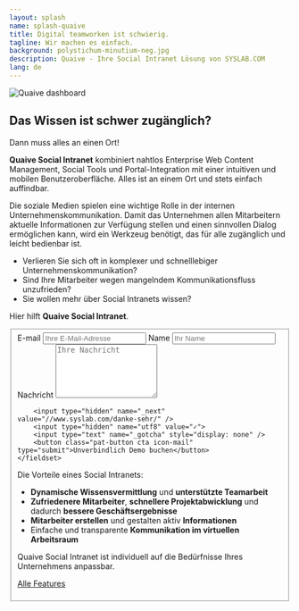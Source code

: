 ```yaml
---
layout: splash
name: splash-quaive
title: Digital teamworken ist schwierig.
tagline: Wir machen es einfach.
background: polystichum-minutium-neg.jpg
description: Quaive - Ihre Social Intranet Lösung von SYSLAB.COM
lang: de
---
```



![Quaive dashboard](/media/quaive-screenshots/quaive-dashboard.jpg)


## Das Wissen ist schwer zugänglich?

<p class="ankeiler byline">Dann muss alles an einen Ort!</p>

**Quaive Social Intranet** kombiniert nahtlos Enterprise Web Content Management, Social Tools und Portal-Integration mit einer intuitiven und mobilen Benutzeroberfläche. Alles ist an einem Ort und stets einfach auffindbar.


Die soziale Medien spielen eine wichtige Rolle in der internen Unternehmenskommunikation. Damit das Unternehmen allen Mitarbeitern aktuelle Informationen zur Verfügung stellen und einen sinnvollen Dialog ermöglichen kann, wird ein Werkzeug benötigt, das für alle zugänglich und leicht bedienbar ist. 

- Verlieren Sie sich oft in komplexer und schnelllebiger Unternehmenskommunikation?
- Sind Ihre Mitarbeiter wegen mangelndem Kommunikationsfluss unzufrieden? 
- Sie wollen mehr über Social Intranets wissen?

Hier hilft **Quaive Social Intranet**.


<form accept-charset="UTF-8" action="https://formspree.io/axkqqrex" method="POST">
    <fieldset class="vertical group">
        <label>
            E-mail
            <input type="email" name="email" placeholder="Ihre E-Mail-Adresse">
        </label>
        <label>
            Name
            <input type="text" name="name" placeholder="Ihr Name">
        </label>
        <label>
            Nachricht
            <textarea name="text" rows="6" placeholder="Ihre Nachricht"></textarea>
        </label>

        <input type="hidden" name="_next" value="//www.syslab.com/danke-sehr/" />
        <input type="hidden" name="utf8" value="✓">
        <input type="text" name="_gotcha" style="display: none" />
        <button class="pat-button cta icon-mail" type="submit">Unverbindlich Demo buchen</button>
    </fieldset>
</form>


Die Vorteile eines Social Intranets:

- **Dynamische Wissensvermittlung** und **unterstützte Teamarbeit**
- **Zufriedenere Mitarbeiter**, **schnellere Projektabwicklung** und dadurch **bessere Geschäftsergebnisse**
- **Mitarbeiter erstellen** und gestalten aktiv **Informationen**
- Einfache und transparente **Kommunikation im virtuellen Arbeitsraum**

Quaive Social Intranet ist individuell auf die Bedürfnisse Ihres Unternehmens anpassbar.

<a href="/startseite/#intranet-solutions" class="pat-button cta icon-info-circle">Alle Features</a>

